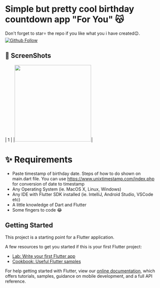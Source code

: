 # Simple but pretty cool birthday countdown app "For You" 😽

Don't forget to star⭐ the repo if you like what you i have created😉.
[![Github Follow](https://img.shields.io/github/followers/ruslanbek0809?style=social)](https://github.com/Ruslanbek0809)


## 📸 ScreenShots

| 1 |
|<img src="assets/screen_sample.gif" width="250">|

# ✨ Requirements
- Paste timestamp of birthday date. Steps of how to do shown on main.dart file. You can use https://www.unixtimestamp.com/index.php for conversion of date to timestamp
- Any Operating System (ie. MacOS X, Linux, Windows)
- Any IDE with Flutter SDK installed (ie. IntelliJ, Android Studio, VSCode etc)
- A little knowledge of Dart and Flutter
- Some fingers to code 😂

## Getting Started

This project is a starting point for a Flutter application.

A few resources to get you started if this is your first Flutter project:

- [Lab: Write your first Flutter app](https://flutter.dev/docs/get-started/codelab)
- [Cookbook: Useful Flutter samples](https://flutter.dev/docs/cookbook)

For help getting started with Flutter, view our
[online documentation](https://flutter.dev/docs), which offers tutorials,
samples, guidance on mobile development, and a full API reference.
